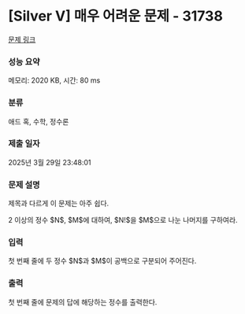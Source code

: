 # [Silver V] 매우 어려운 문제 - 31738 

[문제 링크](https://www.acmicpc.net/problem/31738) 

### 성능 요약

메모리: 2020 KB, 시간: 80 ms

### 분류

애드 혹, 수학, 정수론

### 제출 일자

2025년 3월 29일 23:48:01

### 문제 설명

<p>제목과 다르게 이 문제는 아주 쉽다.</p>

<p>2 이상의 정수 $N$, $M$에 대하여, $N!$을 $M$으로 나눈 나머지를 구하여라.</p>

### 입력 

 <p>첫 번째 줄에 두 정수 $N$과 $M$이 공백으로 구분되어 주어진다.</p>

### 출력 

 <p>첫 번째 줄에 문제의 답에 해당하는 정수를 출력한다.</p>

